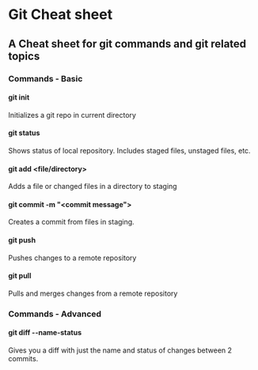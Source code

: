 # Git Cheat sheet
## A Cheat sheet for git commands and git related topics

### Commands - Basic

#### git init
Initializes a git repo in current directory

#### git status
Shows status of local repository. Includes staged files, unstaged files, etc.

#### git add <file/directory>
Adds a file or changed files in a directory to staging

#### git commit -m "<commit message">
Creates a commit from files in staging.

#### git push
Pushes changes to a remote repository

#### git pull
Pulls and merges changes from a remote repository

### Commands - Advanced
#### git diff --name-status <commit1> <commit2>
Gives you a diff with just the name and status of changes between 2 commits.